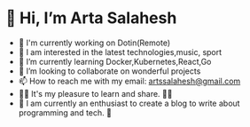 # 👋 Hi, I’m Arta Salahesh
- 🔭 I'm currently working on Dotin(Remote)
- 👀 I am interested in the latest technologies,music, sport
- 🌱 I’m currently learning Docker,Kubernetes,React,Go
- 💞️ I’m looking to collaborate on wonderful projects
- 📫 How to reach me with my email: artssalahesh@gmail.com
- 🙋‍♂️	It's my pleasure to learn and share. 💞️💞️
- 🌲 I am currently an enthusiast to create a blog to write about programming and tech. 👀

